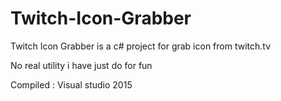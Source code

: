 # Twitch-Icon-Grabber
Twitch Icon Grabber is a c# project for grab icon from twitch.tv

No real utility i have just do for fun

Compiled : Visual studio 2015
